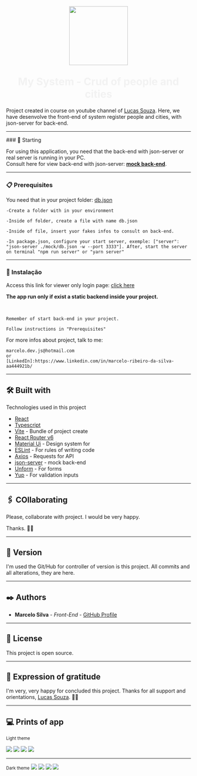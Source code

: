 <h1 align="center" style="color: #f1f1f1f1">
<p align="center">
<img width="160" height='auto' src='src/assets/images/logo.png'/>
</p>
	My System - Crud of people and cities
</h1>

Project created in course on youtube channel of [Lucas Souza](https://www.youtube.com/c/LucasSouzaDev). Here, we have desenvolve the front-end of system register people and cities, with json-server for back-end.

<hr/>
### 🚀 Starting

For using this application, you need that the back-end with json-server or real server is running in your PC.<br/>
Consult here for view back-end with json-server: [**mock back-end**](https://github.com/EuMarcel0/cadastro/tree/main/mock).

<hr/>

### 📋 Prerequisites

You need that in your project folder: [db.json](https://github.com/EuMarcel0/cadastro/blob/main/mock/db.json)

```
-Create a folder with in your environment

-Inside of folder, create a file with name db.json

-Inside of file, insert yuor fakes infos to consult on back-end.

-In package.json, configure your start server, exemple: ["server": "json-server ./mock/db.json -w --port 3333"]. After, start the server on terminal "npm run server" or "yarn server"
```

<hr/>

### 🔧 Instalação

Access this link for viewer only login page: [click here](https://my-system-login.netlify.app/)

**The app run only if exist a static backend inside your project.**

<br>

```
Remember of start back-end in your project.

Follow instructions in "Prerequisites"
```

For more infos about project, talk to me:

```
marcelo.dev.js@hotmail.com
or
[LinkedIn]:https://www.linkedin.com/in/marcelo-ribeiro-da-silva-aa444921b/
```

<hr/>

## 🛠️ Built with

Technologies used in this project

-   [React](https://reactjs.org/docs/getting-started.html)
-   [Typescript](https://www.typescriptlang.org/docs/)
-   [Vite](https://vitejs.dev/guide/#trying-vite-online) - Bundle of project create
-   [React Router v6](https://reactrouter.com/docs/en/v6/getting-started/installation)
-   [Material Ui](https://mui.com/) - Design system for
-   [ESLint](https://www.npmjs.com/package/eslint) - For rules of writing code
-   [Axios](https://axios-http.com/ptbr/docs/intro) - Requests for API
-   [json-server](https://www.npmjs.com/package/json-server) - mock back-end
-   [Unform](https://unform-rocketseat.vercel.app/) - For forms
-   [Yup](https://www.npmjs.com/package/yup) - For validation inputs
<hr/>

## 🖇️ COllaborating

Please, collaborate with project. I would be very happy.

Thanks. 👋🚀

<hr/>

## 📌 Version

I'm used the Git/Hub for controller of version is this project. All commits and all alterations, they are here.

<hr/>

## ✒️ Authors

-   **Marcelo Silva** - _Front-End_ - [ GitHub Profile](https://github.com/EuMarcel0)
<hr/>

## 📄 License

This project is open source.

<hr/>

## 🎁 Expression of gratitude

I'm very, very happy for concluded this project.
Thanks for all support and orientations, [Lucas Souza](https://www.youtube.com/c/LucasSouzaDev). 🚀👋

<hr/>

## 💻 Prints of app

<small>Light theme</small>

<img src='src/assets/images/preview_login.png' />
<img src='src/assets/images/preview_home.png' />
<img src='src/assets/images/preview_edit_city.png' />
<img src='src/assets/images/preview_edit_people.png' />

<hr/>
<small>Dark theme</small>

<img src='src/assets/images/preview_login_dark.png' />
<img src='src/assets/images/preview_home_dark.png' />
<img src='src/assets/images/preview_edit_city_dark.png' />
<img src='src/assets/images/preview_edit_people_dark.png' />
